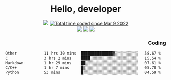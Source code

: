 # <div align='center' >Hello, developer</div>

<div align='center'>
  <a ><img src="https://img.shields.io/badge/dynamic/json?url=https%3A%2F%2Fapi.swo.moe%2Fstats%2Fgithub%2FFree-Aaron-Li&query=count&color=181717&label=GitHub&labelColor=282c34&logo=github&suffix=+follows&cacheSeconds=3600"></a>
  <a href="https://wakatime.com/@fe40087f-8eae-48dc-9950-ad0633db1591"><img src="https://wakatime.com/badge/user/fe40087f-8eae-48dc-9950-ad0633db1591.svg" alt="Total time coded since Mar 9 2022" /></a>
</div>
<div align='center'>
  <a><img src="https://img.shields.io/badge/Rookie-blue?style=plastic&logo=c&logoColor=blue&labelColor=F5B7DB"></a>
  <a><img src="https://img.shields.io/badge/Rookie-blue?style=plastic&logo=c%2B%2B&logoColor=blue&labelColor=F5B7DB"></a> 
  <a><img src="https://img.shields.io/badge/Rookie-blue?style=plastic&logo=python&logoColor=blue&labelColor=F5B7DB"></a> 
</div>

<div align='right'>
  <h3>Coding</h3>
</div>

<!--START_SECTION:waka-->

```txt
Other            11 hrs 30 mins  ██████████████▓░░░░░░░░░░   58.67 %
C                3 hrs 2 mins    ████░░░░░░░░░░░░░░░░░░░░░   15.54 %
Markdown         1 hr 29 mins    ██░░░░░░░░░░░░░░░░░░░░░░░   07.61 %
C/C++            1 hr 7 mins     █▒░░░░░░░░░░░░░░░░░░░░░░░   05.70 %
Python           53 mins         █░░░░░░░░░░░░░░░░░░░░░░░░   04.59 %
```

<!--END_SECTION:waka-->




